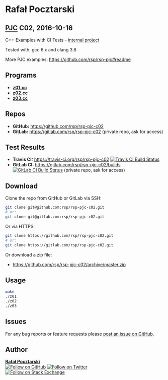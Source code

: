 Rafał Pocztarski
=
[PJC][pjc-url] C02, 2016-10-16
-
C++ Examples with CI Tests -
[internal project](https://github.com/rsp/rsp-internal#readme)

Tested with: gcc 6.x and clang 3.8

More PJC examples: https://github.com/rsp/rsp-pjc#readme

Programs
-
* [**z01.cc**](z01.cc)
* [**z02.cc**](z02.cc)
* [**z03.cc**](z03.cc)

Repos
-
* **GitHub:** https://github.com/rsp/rsp-pjc-c02
* **GitLab:** https://gitlab.com/rsp/rsp-pjc-c02 (private repo, ask for access)

Test Results
-
* **Travis CI:** https://travis-ci.org/rsp/rsp-pjc-c02 [![Travis CI Build Status][travis-img]][travis-url]
* **GitLab CI:** https://gitlab.com/rsp/rsp-pjc-c02/builds [![GitLab CI Build Status][gitlabci-img]][gitlabci-url] (private repo, ask for access)

Download
-
Clone the repo from GitHub or GitLab via SSH:
```sh
git clone git@github.com:rsp/rsp-pjc-c02.git
# or:
git clone git@gitlab.com:rsp/rsp-pjc-c02.git
```
Or via HTTPS:
```sh
git clone https://github.com/rsp/rsp-pjc-c02.git
# or:
git clone https://gitlab.com/rsp/rsp-pjc-c02.git
```
Or download a zip file:

* https://github.com/rsp/rsp-pjc-c02/archive/master.zip

Usage
-
```sh
make
./z01
./z02
./z03
```

Issues
------
For any bug reports or feature requests please
[post an issue on GitHub][issues-url].

Author
------
[**Rafał Pocztarski**](https://pocztarski.com/)
<br/>
[![Follow on GitHub][github-follow-img]][github-follow-url]
[![Follow on Twitter][twitter-follow-img]][twitter-follow-url]
<br/>
[![Follow on Stack Exchange][stackexchange-img]][stackoverflow-url]

[pjc-url]: https://github.com/rsp/rsp-pjc#readme
[github-url]: https://github.com/rsp/rsp-pjc-c02
[issues-url]: https://github.com/rsp/rsp-pjc-c02/issues
[gitlab-url]: https://gitlab.com/rsp/rsp-pjc-c02
[travis-img]: https://travis-ci.org/rsp/rsp-pjc-c02.svg?branch=master
[travis-url]: https://travis-ci.org/rsp/rsp-pjc-c02
[gitlabci-img]: https://gitlab.com/rsp/rsp-pjc-c02/badges/master/build.svg
[gitlabci-url]: https://gitlab.com/rsp/rsp-pjc-c02/builds
[github-follow-url]: https://github.com/rsp
[github-follow-img]: https://img.shields.io/github/followers/rsp.svg?style=social&label=Follow
[twitter-follow-url]: https://twitter.com/intent/follow?screen_name=pocztarski
[twitter-follow-img]: https://img.shields.io/twitter/follow/pocztarski.svg?style=social&label=Follow
[stackoverflow-url]: https://stackoverflow.com/users/613198/rsp
[stackexchange-url]: https://stackexchange.com/users/303952/rsp
[stackexchange-img]: https://stackexchange.com/users/flair/303952.png
